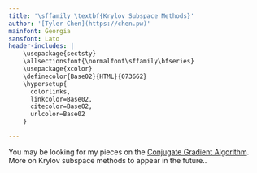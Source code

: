 ```yaml
---
title: '\sffamily \textbf{Krylov Subspace Methods}'
author: '[Tyler Chen](https://chen.pw)'
mainfont: Georgia
sansfont: Lato
header-includes: |
    \usepackage{sectsty}
    \allsectionsfont{\normalfont\sffamily\bfseries}
    \usepackage{xcolor}
    \definecolor{Base02}{HTML}{073662}
    \hypersetup{
      colorlinks,
      linkcolor=Base02,
      citecolor=Base02,
      urlcolor=Base02
    }

---
```



You may be looking for my pieces on the [Conjugate Gradient Algorithm](../cg). More on Krylov subspace methods to appear in the future..


